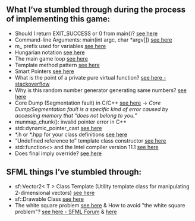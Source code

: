 What I’ve stumbled through during the process of implementing this game:
---
- Should I return EXIT_SUCCESS or 0 from main()? [see here](https://stackoverflow.com/questions/8867871/should-i-return-exit-success-or-0-from-main)
- Command-line Arguments: main(int argc, char *argv[]) [see here](https://ece.uwaterloo.ca/~dwharder/icsrts/C/05/)
- m_ prefix used for variables [see here](https://stackoverflow.com/questions/13018189/what-does-m-variable-prefix-mean)
- Hungarian notation [see here](https://en.wikipedia.org/wiki/Hungarian_notation)
- The main game loop [see here](https://subscription.packtpub.com/book/game_development/9781786466198/1/ch01lvl1sec19/the-main-game-loop)
- Template method pattern [see here](https://en.wikipedia.org/wiki/Template_method_pattern)
- Smart Pointers [see here](https://www.geeksforgeeks.org/auto_ptr-unique_ptr-shared_ptr-weak_ptr-2/)
- What is the point of a private pure virtual function? [see here - stackoverflow](https://stackoverflow.com/questions/3970279/what-is-the-point-of-a-private-pure-virtual-function)
- Why is this random number generator generating same numbers? [see here](https://stackoverflow.com/questions/53185702/why-is-this-random-number-generator-generating-same-numbers)
- Core Dump (Segmentation fault) in C/C++ [see here](https://www.geeksforgeeks.org/core-dump-segmentation-fault-c-cpp/) -> _Core Dump/Segmentation fault is a specific kind of error caused by accessing memory that “does not belong to you.”_
- munmap_chunk(): invalid pointer error in C++
- std::dynamic_pointer_cast [see here](http://www.cplusplus.com/reference/memory/dynamic_pointer_cast/)
- *.h or *.hpp for your class definitions [see here](https://stackoverflow.com/questions/152555/h-or-hpp-for-your-class-definitions)
- “Undefined reference to” template class constructor [see here](https://stackoverflow.com/questions/8752837/undefined-reference-to-template-class-constructor)
- std::function<> and the Intel compiler version 11.1 [see here](https://stackoverflow.com/questions/6527064/stdfunction-and-the-intel-compiler-version-11-1)
- Does final imply override? [see here](https://stackoverflow.com/questions/29412412/does-final-imply-override)

SFML things I’ve stumbled through:
---
- sf::Vector2< T > Class Template (Utility template class for manipulating 2-dimensional vectors) [see here](https://www.sfml-dev.org/documentation/2.5.1/classsf_1_1Vector2.php) 
- sf::Drawable Class [see here](https://www.sfml-dev.org/documentation/2.5.1/classsf_1_1Drawable.php)
- The white square problem [see here](https://www.sfml-dev.org/tutorials/2.3/graphics-sprite.php#the-white-square-problem) 
& How to avoid "the white square problem"? [see here - SFML Forum](
https://en.sfml-dev.org/forums/index.php?topic=17106.0) & [here](https://en.sfml-dev.org/forums/index.php?topic=19491.0)

